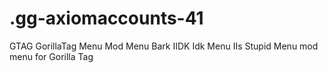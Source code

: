 # .gg-axiomaccounts-41
GTAG GorillaTag Menu Mod Menu Bark IIDK Idk Menu IIs Stupid Menu mod menu for Gorilla Tag
